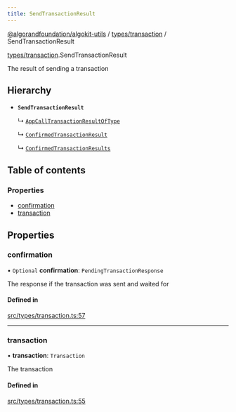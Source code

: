 ```yaml
---
title: SendTransactionResult
---
```

[@algorandfoundation/algokit-utils](/reference/algokit-utils-ts/api/readme/) / [types/transaction](/reference/algokit-utils-ts/api/modules/types_transaction/) / SendTransactionResult



[types/transaction](/reference/algokit-utils-ts/api/modules/types_transaction/).SendTransactionResult

The result of sending a transaction

## Hierarchy

- **`SendTransactionResult`**

  ↳ [`AppCallTransactionResultOfType`]()

  ↳ [`ConfirmedTransactionResult`]()

  ↳ [`ConfirmedTransactionResults`]()

## Table of contents

### Properties

- [confirmation](#confirmation)
- [transaction](#transaction)

## Properties

### confirmation

• `Optional` **confirmation**: `PendingTransactionResponse`

The response if the transaction was sent and waited for

#### Defined in

[src/types/transaction.ts:57](https://github.com/algorandfoundation/algokit-utils-ts/blob/main/src/types/transaction.ts#L57)

___

### transaction

• **transaction**: `Transaction`

The transaction

#### Defined in

[src/types/transaction.ts:55](https://github.com/algorandfoundation/algokit-utils-ts/blob/main/src/types/transaction.ts#L55)